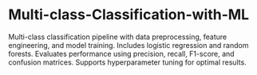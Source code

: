 # Multi-class-Classification-with-ML
Multi-class classification pipeline with data preprocessing, feature engineering, and model training. Includes logistic regression and random forests. Evaluates performance using precision, recall, F1-score, and confusion matrices. Supports hyperparameter tuning for optimal results. 
